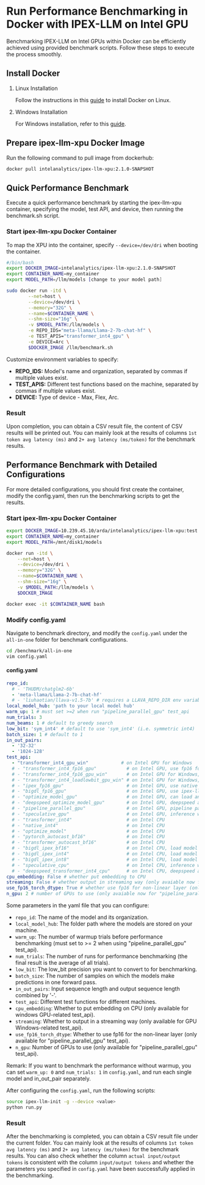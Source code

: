# Run Performance Benchmarking in Docker with IPEX-LLM on Intel GPU

Benchmarking IPEX-LLM on Intel GPUs within Docker can be efficiently achieved using provided benchmark scripts. Follow these steps to execute the process smoothly.

## Install Docker

1. Linux Installation

    Follow the instructions in this [guide](https://www.docker.com/get-started/) to install Docker on Linux.

2. Windows Installation

    For Windows installation, refer to this [guide](https://ipex-llm.readthedocs.io/en/latest/doc/LLM/Quickstart/docker_windows_gpu.html#install-docker-on-windows).

## Prepare ipex-llm-xpu Docker Image

Run the following command to pull image from dockerhub:
```bash
docker pull intelanalytics/ipex-llm-xpu:2.1.0-SNAPSHOT
```

## Quick Performance Benchmark

Execute a quick performance benchmark by starting the ipex-llm-xpu container, specifying the model, test API, and device, then running the benchmark.sh script. 

### Start ipex-llm-xpu Docker Container
To map the XPU into the container, specify `--device=/dev/dri` when booting the container.
```bash
#/bin/bash
export DOCKER_IMAGE=intelanalytics/ipex-llm-xpu:2.1.0-SNAPSHOT
export CONTAINER_NAME=my_container
export MODEL_PATH=/llm/models [change to your model path]

sudo docker run -itd \
        --net=host \
        --device=/dev/dri \
        --memory="32G" \
        --name=$CONTAINER_NAME \
        --shm-size="16g" \
        -v $MODEL_PATH:/llm/models \
        -e REPO_IDS="meta-llama/Llama-2-7b-chat-hf" \
        -e TEST_APIS="transformer_int4_gpu" \
        -e DEVICE=Arc \
        $DOCKER_IMAGE /llm/benchmark.sh
```

Customize environment variables to specify:

- **REPO_IDS:** Model's name and organization, separated by commas if multiple values exist.
- **TEST_APIS:** Different test functions based on the machine, separated by commas if multiple values exist.
- **DEVICE:** Type of device - Max, Flex, Arc.

### Result

Upon completion, you can obtain a CSV result file, the content of CSV results will be printed out. You can mainly look at the results of columns `1st token avg latency (ms)` and `2+ avg latency (ms/token)` for the benchmark results.


## Performance Benchmark with Detailed Configurations

For more detailed configurations, you should first create the container, modify the config.yaml, then run the benchmarking scripts to get the results.

### Start ipex-llm-xpu Docker Container
```bash
export DOCKER_IMAGE=10.239.45.10/arda/intelanalytics/ipex-llm-xpu:test
export CONTAINER_NAME=my_container
export MODEL_PATH=/mnt/disk1/models

docker run -itd \
    --net=host \
    --device=/dev/dri \
    --memory="32G" \
    --name=$CONTAINER_NAME \
    --shm-size="16g" \
    -v $MODEL_PATH:/llm/models \
    $DOCKER_IMAGE

docker exec -it $CONTAINER_NAME bash
```

### Modify config.yaml

Navigate to benchmark directory, and modify the `config.yaml` under the `all-in-one` folder for benchmark configurations.
```bash
cd /benchmark/all-in-one
vim config.yaml
```

#### config.yaml

```yaml
repo_id:
  # - 'THUDM/chatglm2-6b'
  - 'meta-llama/Llama-2-7b-chat-hf'
  # - 'liuhaotian/llava-v1.5-7b' # requires a LLAVA_REPO_DIR env variables pointing to the llava dir; added only for gpu win related test_api now
local_model_hub: 'path to your local model hub'
warm_up: 1 # must set >=2 when run "pipeline_parallel_gpu" test_api
num_trials: 3
num_beams: 1 # default to greedy search
low_bit: 'sym_int4' # default to use 'sym_int4' (i.e. symmetric int4)
batch_size: 1 # default to 1
in_out_pairs:
  - '32-32'
  - '1024-128'
test_api:
  - "transformer_int4_gpu_win"            # on Intel GPU for Windows
  # - "transformer_int4_fp16_gpu"           # on Intel GPU, use fp16 for non-linear layer (dtype=fp16)
  # - "transformer_int4_fp16_gpu_win"       # on Intel GPU for Windows, use fp16 for non-linear layer (dtype=fp16)
  # - "transformer_int4_loadlowbit_gpu_win" # on Intel GPU for Windows, use load_low_bit API. Please make sure you have used the save.py to save the converted low bit model
  # - "ipex_fp16_gpu"                       # on Intel GPU, use native transformers' AutoModelForCausalLM, dtype=fp16
  # - "bigdl_fp16_gpu"                      # on Intel GPU, use ipex-llm transformers' AutoModelForCausalLM, dtype=fp16, qtype=fp16
  # - "optimize_model_gpu"                  # on Intel GPU, can load any pytorch models include transformer model
  # - "deepspeed_optimize_model_gpu"        # on Intel GPU, deepspeed autotp inference, weight
  # - "pipeline_parallel_gpu"               # on Intel GPU, pipeline parallel inference, layer
  # - "speculative_gpu"                     # on Intel GPU, inference with self-speculative decoding. CPU/MAX  需要显存大
  # - "transformer_int4"                    # on Intel CPU
  # - "native_int4"                         # on Intel CPU
  # - "optimize_model"                      # on Intel CPU
  # - "pytorch_autocast_bf16"               # on Intel CPU
  # - "transformer_autocast_bf16"           # on Intel CPU
  # - "bigdl_ipex_bf16"                     # on Intel CPU, load model in bf16, which convert the relevant layers in the model into BF16 format (same as transformer_int4(low_bit='bf16'))
  # - "bigdl_ipex_int4"                     # on Intel CPU, load model in int4, which convert the relevant layers in the model into INT4 format (same as transformer_int4(low_bit='sym_int4'))
  # - "bigdl_ipex_int8"                     # on Intel CPU, load model in int8, which convert the relevant layers in the model into INT8 format (same as transformer_int4(low_bit='sym_int8'))
  # - "speculative_cpu"                     # on Intel CPU, inference with self-speculative decoding.
  # - "deepspeed_transformer_int4_cpu"      # on Intel CPU, deepspeed autotp inference, weight
cpu_embedding: False # whether put embedding to CPU
streaming: False # whether output in streaming way (only avaiable now for gpu win related test_api)
use_fp16_torch_dtype: True # whether use fp16 for non-linear layer (only avaiable now for "pipeline_parallel_gpu" test_api)
n_gpu: 2 # number of GPUs to use (only avaiable now for "pipeline_parallel_gpu" test_api)
```

Some parameters in the yaml file that you can configure:


- `repo_id`: The name of the model and its organization.
- `local_model_hub`: The folder path where the models are stored on your machine.
- `warm_up`: The number of warmup trials before performance benchmarking (must set to >= 2 when using "pipeline_parallel_gpu" test_api).
- `num_trials`: The number of runs for performance benchmarking (the final result is the average of all trials).
- `low_bit`: The low_bit precision you want to convert to for benchmarking.
- `batch_size`: The number of samples on which the models make predictions in one forward pass.
- `in_out_pairs`: Input sequence length and output sequence length combined by '-'.
- `test_api`: Different test functions for different machines.
- `cpu_embedding`: Whether to put embedding on CPU (only available for windows GPU-related test_api).
- `streaming`: Whether to output in a streaming way (only available for GPU Windows-related test_api).
- `use_fp16_torch_dtype`: Whether to use fp16 for the non-linear layer (only available for "pipeline_parallel_gpu" test_api).
- `n_gpu`: Number of GPUs to use (only available for "pipeline_parallel_gpu" test_api).

Remark: If you want to benchmark the performance without warmup, you can set `warm_up: 0` and `num_trials: 1` in `config.yaml`, and run each single model and in_out_pair separately.


After configuring the `config.yaml`, run the following scripts:
```bash
source ipex-llm-init -g --device <value>
python run.py
```


### Result

After the benchmarking is completed, you can obtain a CSV result file under the current folder. You can mainly look at the results of columns `1st token avg latency (ms)` and `2+ avg latency (ms/token)` for the benchmark results. You can also check whether the column `actual input/output tokens` is consistent with the column `input/output tokens` and whether the parameters you specified in `config.yaml` have been successfully applied in the benchmarking.

